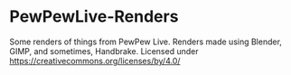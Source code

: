 # PewPewLive-Renders
Some renders of things from PewPew Live.
Renders made using Blender, GIMP, and sometimes, Handbrake.
Licensed under https://creativecommons.org/licenses/by/4.0/
